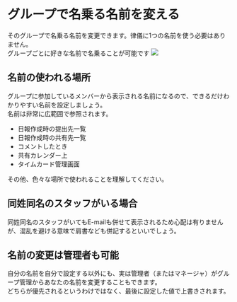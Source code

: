 # グループで名乗る名前を変える
そのグループで名乗る名前を変更できます。律儀に1つの名前を使う必要はありません。  
グループごとに好きな名前で名乗ることが可能です
![](/setting/5.png)

## 名前の使われる場所
グループに参加しているメンバーから表示される名前になるので、できるだけわかりやすい名前を設定しましょう。  
名前は非常に広範囲で参照されます。
- 日報作成時の提出先一覧
- 日報作成時の共有先一覧
- コメントしたとき
- 共有カレンダー上
- タイムカード管理画面

その他、色々な場所で使われることを理解してください。
## 同姓同名のスタッフがいる場合
同姓同名のスタッフがいてもE-mailも併せて表示されるため心配は有りませんが、混乱を避ける意味で肩書なども併記するといいでしょう。

## 名前の変更は管理者も可能
自分の名前を自分で設定する以外にも、実は管理者（またはマネージャ）がグループ管理からあなたの名前を変更することもできます。  
どちらが優先されるというわけではなく、最後に設定した値で上書きされます。
